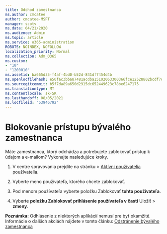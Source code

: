 ```yaml
---
title: Odchod zamestnanca
ms.author: cmcatee
author: cmcatee-MSFT
manager: scotv
ms.date: 04/21/2020
ms.audience: Admin
ms.topic: article
ms.service: o365-administration
ROBOTS: NOINDEX, NOFOLLOW
localization_priority: Normal
ms.collection: Adm_O365
ms.custom:
- "18"
- "1200010"
ms.assetid: ba665d35-f4af-4bd0-b52d-841df7454d4b
ms.openlocfilehash: e50fac3bba87481acdba15102063300366fce12528802bcdf7d8cdf146807e3f
ms.sourcegitcommit: b5f7da89a650d2915dc652449623c78be6247175
ms.translationtype: MT
ms.contentlocale: sk-SK
ms.lasthandoff: 08/05/2021
ms.locfileid: "53946792"
---
```

# <a name="block-access-to-a-former-employee"></a>Blokovanie prístupu bývalého zamestnanca

Máte zamestnanca, ktorý odchádza a potrebujete zablokovať prístup k údajom a e-mailom? Vykonajte nasledujúce kroky.
  
1. V centre spravovania prejdite  na stránku \> [Aktívni používatelia](https://go.microsoft.com/fwlink/p/?linkid=834822) používatelia.

2. Vyberte meno používateľa, ktorého chcete zablokovať.

3. Pod menom používateľa vyberte položku Zablokovať **tohto používateľa**.

4. Vyberte **položku Zablokovať prihlásenie používateľa v časti** Uložiť \> **zmeny**.

**Poznámka:** Odhlásenie z niektorých aplikácií nemusí pre byť okamžité. Informácie o ďalších akciách nájdete v tomto článku: [Odstránenie bývalého zamestnanca](https://docs.microsoft.com/microsoft-365/admin/add-users/remove-former-employee)